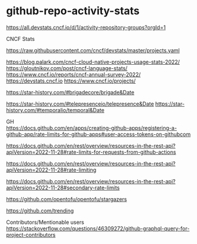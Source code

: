 # github-repo-activity-stats

https://all.devstats.cncf.io/d/1/activity-repository-groups?orgId=1


CNCF Stats  

https://raw.githubusercontent.com/cncf/devstats/master/projects.yaml

https://blog.palark.com/cncf-cloud-native-projects-usage-stats-2022/
https://gloutnikov.com/post/cncf-language-stats/
https://www.cncf.io/reports/cncf-annual-survey-2022/
https://devstats.cncf.io
https://www.cncf.io/projects/

https://star-history.com/#brigadecore/brigade&Date

https://star-history.com/#telepresenceio/telepresence&Date
https://star-history.com/#temporalio/temporal&Date

GH  
https://docs.github.com/en/apps/creating-github-apps/registering-a-github-app/rate-limits-for-github-apps#user-access-tokens-on-githubcom

https://docs.github.com/en/rest/overview/resources-in-the-rest-api?apiVersion=2022-11-28#rate-limits-for-requests-from-github-actions

https://docs.github.com/en/rest/overview/resources-in-the-rest-api?apiVersion=2022-11-28#rate-limiting

https://docs.github.com/en/rest/overview/resources-in-the-rest-api?apiVersion=2022-11-28#secondary-rate-limits

https://github.com/opentofu/opentofu/stargazers

https://github.com/trending


Contributors/Mentionable users  
https://stackoverflow.com/questions/46309272/github-graphql-query-for-project-contributors
